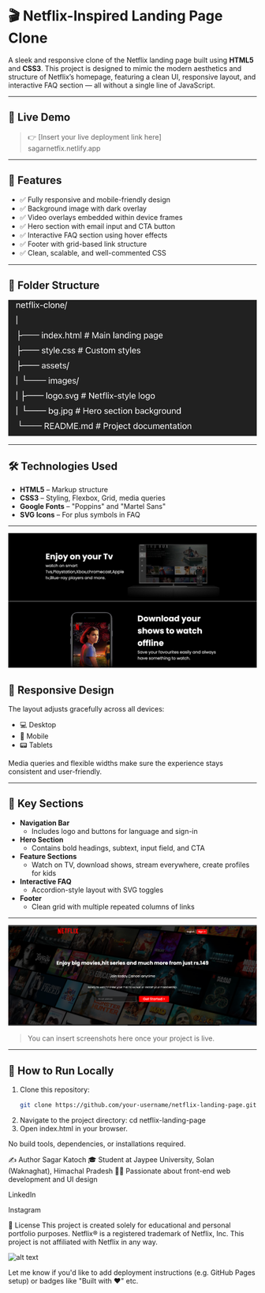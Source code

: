 # 🎬 Netflix-Inspired Landing Page Clone

A sleek and responsive clone of the Netflix landing page built using **HTML5** and **CSS3**. This project is designed to mimic the modern aesthetics and structure of Netflix’s homepage, featuring a clean UI, responsive layout, and interactive FAQ section — all without a single line of JavaScript.

---

## 📸 Live Demo

> 👉 [Insert your live deployment link here]  
sagarnetfix.netlify.app

---

## 🚀 Features

- ✅ Fully responsive and mobile-friendly design
- ✅ Background image with dark overlay
- ✅ Video overlays embedded within device frames
- ✅ Hero section with email input and CTA button
- ✅ Interactive FAQ section using hover effects
- ✅ Footer with grid-based link structure
- ✅ Clean, scalable, and well-commented CSS

---

## 📁 Folder Structure
![alt text](image-3.png)


---

## 🛠️ Technologies Used

- **HTML5** – Markup structure
- **CSS3** – Styling, Flexbox, Grid, media queries
- **Google Fonts** – "Poppins" and "Martel Sans"
- **SVG Icons** – For plus symbols in FAQ

---
![alt text](image-5.png)
## 📱 Responsive Design

The layout adjusts gracefully across all devices:

- 💻 Desktop
- 📱 Mobile
- 📟 Tablets

Media queries and flexible widths make sure the experience stays consistent and user-friendly.

---

## 📌 Key Sections

- **Navigation Bar**
  - Includes logo and buttons for language and sign-in
- **Hero Section**
  - Contains bold headings, subtext, input field, and CTA
- **Feature Sections**
  - Watch on TV, download shows, stream everywhere, create profiles for kids
- **Interactive FAQ**
  - Accordion-style layout with SVG toggles
- **Footer**
  - Clean grid with multiple repeated columns of links

---


![alt text](image-4.png)

> You can insert screenshots here once your project is live.

---

## 🧪 How to Run Locally

1. Clone this repository:
   ```bash
   git clone https://github.com/your-username/netflix-landing-page.git
2. Navigate to the project directory:
cd netflix-landing-page
3. Open index.html in your browser.

No build tools, dependencies, or installations required.


✍️ Author
Sagar Katoch
🎓 Student at Jaypee University, Solan (Waknaghat), Himachal Pradesh
🧑‍💻 Passionate about front-end web development and UI design

LinkedIn

Instagram

📃 License
This project is created solely for educational and personal portfolio purposes.
Netflix® is a registered trademark of Netflix, Inc. This project is not affiliated with Netflix in any way.

![alt text](image-6.png)


Let me know if you'd like to add deployment instructions (e.g. GitHub Pages setup) or badges like "Built with ❤️" etc.

